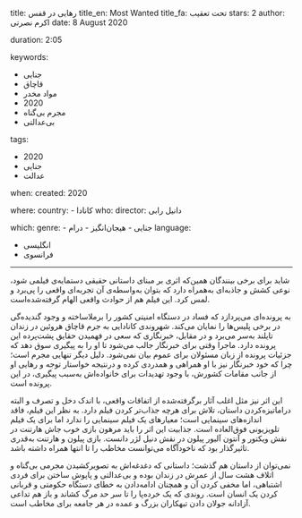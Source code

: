 
title: رهایی در قفس
title_en: Most Wanted 
title_fa: تحت تعقیب 
stars: 2
author: اکرم نصرتی
date: 8 August 2020

duration: 2:05

keywords:
  - جنایی
  - قاچاق
  - مواد مخدر
  - 2020
  - مجرم بی‌گناه 
  - بی‌عدالتی

tags:
  - 2020
  - جنایی
  - عدالت  

when:
  created: 2020

where:
  country:
    - کانادا
who:
  director: دانیل رابی

which:
  genre:
    - جنایی
    - هیجان‌انگیز
    - درام
  language: 
   - انگلیسی
   - فرانسوی

---

 شاید برای برخی بینندگان همین‌که اثری بر مبنای داستانی حقیقی دستمایه‌ی فیلمی شود، نوعی کشش و جاذبه‌ای به‌همراه دارد که بتوان به‌واسطه‌ی آن تجربه‌ای واقعی را پی‌برد و لمس کرد. این فیلم هم از حوادث واقعی الهام گرفته‌شده‌است. 

به پرونده‌ای می‌پردازد که فساد در دستگاه امنیتی کشور را برملاساخته و وجود گندیده‌گی در برخی پلیس‌ها را نمایان می‌کند. شهروندی کانادایی به جرم قاچاق هروئین در زندان تایلند به‌سر می‌برد و در مقابل، خبرنگاری که سعی در فهمیدن حقایق پشت‌پرده این پرونده دارد. ماجرا وقتی برای خبرنگار جالب می‌شود تا او را به پیگیری سوق دهد که جزئیات پرونده از زبان مسئولان برای عموم بیان نمی‌شود. دلیل دیگر تنهایی مجرم است؛ چرا که خود خبرنگار نیز با او همراهی و همدردی کرده و درنتیجه خواستار توجه و رهایی او از جانب مقامات کشورش، با وجود تهدیدات برای خانواده‌اش به‌سبب پیگیری، در این پرونده است.

این اثر نیز مثل اغلب آثار برگرفته‌شده از اتفاقات واقعی، با اندک دخل و تصرف و البته دراماتیزه‌کردن داستان، تلاش برای هرچه جذاب‌تر کردن فیلم دارد. به نظر این فیلم، فاقد اندازه‌های سینمایی است؛ معیارهای یک فیلم سینمایی را ندارد اما برای یک فیلم تلویزیونی فوق‌العاده است.  جذابیت این اثر را باید مرهون بازی خوب جاش هارتنت در نقش ویکتور و آنتون آلیور پیلون در نقش دنیل لژر دانست. بازی پیلون و هارتنت به‌قدری تاثیرگذار بود که ناخودآگاه می‌توانست مخاطب را تا انتها همراه داشته باشد.

نمی‌توان از داستان هم گذشت؛ داستانی که دغدغه‌اش به تصویرکشیدن مجرمی بی‌گناه و اتلاف هشت سال از عمرش در زندان بوده و بی‌عدالتی و پاپوش ساختن برای فردی اشتباهی، اما مخفی کردن آن و همچنان ادامه‌دادن به خطای دستگاه حکومتی و قربانی کردن یک انسان است. روندی که یک خرده‌پا را تا سر حد مرگ کشاند و باز هم تداعی آزادانه جولان دادن تبهکاران بزرگ و عمده در هر جامعه برای مخاطب است.
